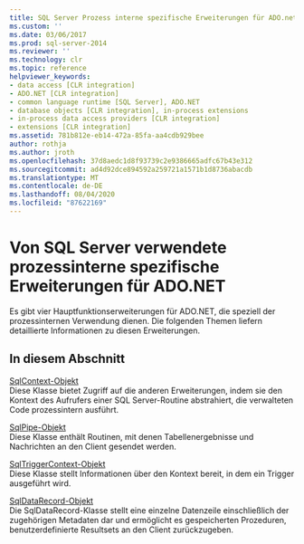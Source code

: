 ```yaml
---
title: SQL Server Prozess interne spezifische Erweiterungen für ADO.net | Microsoft-Dokumentation
ms.custom: ''
ms.date: 03/06/2017
ms.prod: sql-server-2014
ms.reviewer: ''
ms.technology: clr
ms.topic: reference
helpviewer_keywords:
- data access [CLR integration]
- ADO.NET [CLR integration]
- common language runtime [SQL Server], ADO.NET
- database objects [CLR integration], in-process extensions
- in-process data access providers [CLR integration]
- extensions [CLR integration]
ms.assetid: 781b812e-eb14-472a-85fa-aa4cdb929bee
author: rothja
ms.author: jroth
ms.openlocfilehash: 37d8aedc1d8f93739c2e9386665adfc67b43e312
ms.sourcegitcommit: ad4d92dce894592a259721a1571b1d8736abacdb
ms.translationtype: MT
ms.contentlocale: de-DE
ms.lasthandoff: 08/04/2020
ms.locfileid: "87622169"
---
```

# <a name="sql-server-in-process-specific-extensions-to-adonet"></a>Von SQL Server verwendete prozessinterne spezifische Erweiterungen für ADO.NET
  Es gibt vier Hauptfunktionserweiterungen für ADO.NET, die speziell der prozessinternen Verwendung dienen. Die folgenden Themen liefern detaillierte Informationen zu diesen Erweiterungen.  
  
## <a name="in-this-section"></a>In diesem Abschnitt  
 [SqlContext-Objekt](sqlcontext-object.md)  
 Diese Klasse bietet Zugriff auf die anderen Erweiterungen, indem sie den Kontext des Aufrufers einer SQL Server-Routine abstrahiert, die verwalteten Code prozessintern ausführt.  
  
 [SqlPipe-Objekt](sqlpipe-object.md)  
 Diese Klasse enthält Routinen, mit denen Tabellenergebnisse und Nachrichten an den Client gesendet werden.  
  
 [SqlTriggerContext-Objekt](sqltriggercontext-object.md)  
 Diese Klasse stellt Informationen über den Kontext bereit, in dem ein Trigger ausgeführt wird.  
  
 [SqlDataRecord-Objekt](sqldatarecord-object.md)  
 Die SqlDataRecord-Klasse stellt eine einzelne Datenzeile einschließlich der zugehörigen Metadaten dar und ermöglicht es gespeicherten Prozeduren, benutzerdefinierte Resultsets an den Client zurückzugeben.  
  
  
